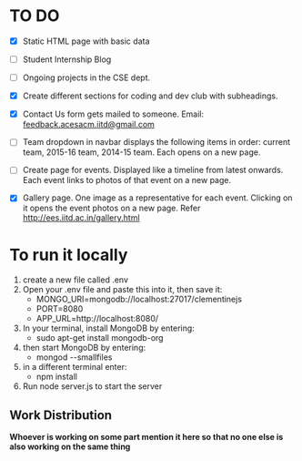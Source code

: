 # TO DO
- [X] Static HTML page with basic data
- [ ] Student Internship Blog
- [ ] Ongoing projects in the CSE dept.
- [X] Create different sections for coding and dev club with subheadings.
- [X] Contact Us form gets mailed to someone. Email: feedback.acesacm.iitd@gmail.com
- [ ] Team dropdown in navbar displays the following items in order: current team, 2015-16 team, 2014-15 team. Each opens on a new page.
- [ ] Create page for events. Displayed like a timeline from latest onwards. Each event links to photos of that event on a new page.
- [X] Gallery page. One image as a representative for each event. Clicking on it opens the event photos on a new page. Refer http://ees.iitd.ac.in/gallery.html


# To run it locally 
<ol>
<li>create a new file called .env
<li>Open your .env file and paste this into it, then save it:
        <ul>
        <li>MONGO_URI=mongodb://localhost:27017/clementinejs
        <li>PORT=8080
        <li>APP_URL=http://localhost:8080/
        </ul>
<li>In your terminal, install MongoDB by entering: 
        <ul>
        <li>sudo apt-get install mongodb-org
        </ul>
<li>then start MongoDB by entering:
        <ul>
        <li>mongod --smallfiles
        </ul>
<li>in a different terminal enter:
    <ul>
    <li>npm install
    </ul>
<li>Run node server.js to start the server
</ol>

<h2>Work Distribution</h2>
<B> Whoever is working on some part mention it here so that no one else is also working on the same thing</B>
